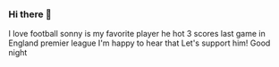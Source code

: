 ### Hi there 👋
I love football
sonny is my favorite player
he hot 3 scores last game in England premier league
I'm happy to hear that
Let's support him!
Good night
